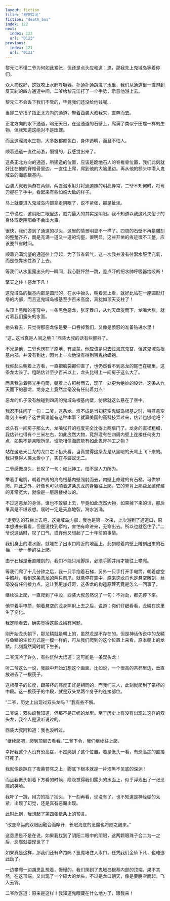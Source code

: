 ```yaml
---
layout: fiction
title: "悬天巨龙"
fiction: "death_bus"
index: 122
next:
  index: 123
  url: "0123"
previous:
  index: 121
  url: "0121"
---
```

黎元江不懂二爷为何如此紧张，但还是点头应和道：恩，那我先上鬼域岛等着你们。

众人商议好，这就咬上水肺呼吸器，扑通扑通跳进了水里，我们从通道里一直游到反天刹的四方通道中间，二爷给黎元江打了一个手势，示意他游上去。

黎元江不会丢下我们不管的，毕竟我们还没给他钱呢...

当即二爷指了指正北方向的通道，带着西装大叔我来，直奔而去。

正北方向的水下通道，暗无天日，在这通道的石壁上，爬满了类似于田螺一样的生物，但我知道这绝对不是田螺。

而且这深海水生物，大多数都颜色白，身体透明，而且不怕人。

顺着通道一直往前游，慢慢的，我感觉出来了。

这条正北方向的通道，所建造的位置，应该是跪地石人的脊椎骨位置，我们此刻就好比在他的脊椎骨里边，一直往上爬，爬到他的大脑里边。再从他的额头中潜入鬼域岛的海底根基内。

西装大叔我俩游在两侧，两盏潜水射灯将通道照的明亮异常，二爷不知何时，将弯刀握在了手中，看起来有些如临大敌的样子。

马上就要进入鬼域岛内部拿走阴眼了，说不紧张，那是扯淡。

二爷说过，这阴阳二眼里边，威力最大的其实是阴眼。我不知道以我这凡夫俗子的身体取走阴阳会不会出大事。

很快，我们游到了通道的尽头，这里的情景明显不一样了。四周的石壁不再是雕刻的整整齐齐，而是充满一道又一道的沟壑，很明显，这些开凿的痕迹很不工整，应该要节省时间。

顺着充满沟壑的通道往上浮起，为了节省氧气，这一次我并没有往潜水服里充氧，而是依靠水性游了上去。

等我们从水里露出头的一瞬间，我心脏怦然一跳，差点吓的把水肺呼吸器给咬断！

擎天之柱！恶龙下凡！

这鬼域岛的根基内部是圆形的，在水中抬头，朝着天上看，就好比站在一座圆形灯塔的内部，而且这鬼域岛根基至少百米高度，真犹如顶天支柱了！

头顶上黑暗的苍穹中，一条黑色恶龙，张牙舞爪，从九天盘旋而下，龙嘴大张，就对着我们露头的水面。

抬头看去，只觉得那恶龙像是要一口吞掉我们，又像是愤怒的准备钻进水里！

“这...这当真是人间之境？”西装大叔的话有些颤抖了。

不光是他，二爷也愣在了原地，有些蒙。他应该是只去过海底鬼宫，但这鬼域岛根基内部，并没有到达，因为上一次他没有得到百鬼抬蟒袍。

我仰起头朝着上方看，一直把脑袋都仰直了，也仍然看不到恶龙的尾巴在哪里，这条龙太长了。粗略估计至少百米以上，龙头比得上一间房子这么大了。

而且我举着强光手电筒，朝着上方照射而去，现了一处更为绝妙的设计。这条从九天而下的恶龙，龙身之上竟然丝毫没有任何着力点！

恶龙的爪子没有触碰到四周的鬼域岛根基内壁，仿佛就这么悬在了空中。

我忍不住问了一句：二爷，这条龙，难不成是当初挖空鬼域岛根基之时，特意悬空雕刻出来的？这世间谁能有这种本事？就算美国的高科技弄过来，估计也够呛吧？

龙头有一间房子那么大，龙嘴张开的程度完全比得上两扇门了。龙身的直径粗细，我估计也得有个三米左右，如此庞然大物，竟然没有在四周内壁上连接任何支力点，如果不是亲眼所见，谁能相信海底能有如此鬼斧神工之物？

站在这悬天巨龙的龙口之下抬头看，当真觉得这条龙是从黑暗的天穹上飞下来的。我只觉得人类太渺小了，实在与蝼蚁无二。

二爷感慨良久，长叹了一句：如此神工，怕不是人力所为。

举着手电筒，朝着四周的海岛根基内壁照射而去，内壁上修建的有石梯，可供攀爬。除此之外，好像也可以顺着这条恶龙的身躯往上爬。它的脊背上那些龙鳍修建的非常宽大，就像是一层层楼梯似的。

不过这恶龙的身体，谁也不敢攀上去，毕竟如此庞然大物，如果掉下来的话，那后果真是不堪设想。届时一定是天崩地裂，海水汹涌。

“走旁边的石梯上去吧，这鬼域岛内部，我也是第一次来，上次游到了通道口，原本想进来看看，但是没找到蟒袍，害怕有命进来，无命出去。所以也就忍住了。”二爷说这话时，叹了口气，或许他又想起了二十年前的事情。

我们身上的潜水服，就堆在了出水口附近的地面上，此刻顺着内壁上雕刻出来的石梯，一步一步的往上爬。

由于石梯是垂直雕刻的，我们不能只用脚踩，必须手脚并用才能往上攀爬。

等我们爬了十几分钟之后，我一只手抱着石梯，另外一只手打开手电筒，朝着虚空中照射，看到这条恶龙的两只前爪，就悬停在空中。原来这龙爪也是悬空雕刻，丝毫没有任何接力点，这让我更加好奇，这条龙的构造原理究竟是怎么一回事了。

继续往上爬，一直爬到了中段，西装大叔忽然说了一句：不对劲，都先停下来。

他举着手电筒，朝着悬空的龙身照射上去之后，说道：你们仔细看看，龙鳞在这里生了变化。

我定睛看去，确实觉得这些龙鳞有问题。

刚开始龙头朝下，那龙鳞就是朝上的，虽然龙是不存在的。但是神话传说中的龙鳞与鱼鳞的生长方式是一模一样的，可从我们爬到的这个位置上来看。原本朝上的龙鳞，此刻竟然同时朝下生长。

二爷沉吟了许久，有些恍然大悟道：这可能是一条双头龙！

听二爷这么一说，我脑中开始幻想这个画面。比如说，一个很高的茶杯里边，垂直放进去了一根筷子。

这根筷子的长度，跟茶杯的高度正好是相同的，而我们三人，此刻就爬到了茶杯的中段。这一根筷子的中段，就是双头龙两个身子的连接部位。

“二爷，历史上出现过双头龙吗？”我有些不解。

二爷说：双头蛟我知道，但那不是正统的龙型。至于历史上有没有出现过这样的双头龙，我个人是没听说过的。

西装大叔附和道：我也没听过。

“继续爬吧，爬到顶层去看看。”二爷下令，我们继续往上爬。

幸好我这个人没有恐高症，不然爬到了这个位置，若是低头一看，有恐高症的直接吓死了。

我就像是趴在了夜幕苍穹之上，脚底下根本就是一片漆黑不见底的深渊！

而且我低头朝着下方看的时候，隐隐觉得我们露头的水面上，似乎浮现出了一张恶魔的笑脸。

我吓了一跳，用力的摇了摇头，下一刻再看，现没有了。也不知道是神经绷的太紧，出现了幻觉，还是真有恶魔出现。

此时此刻，我想起了第四张纸条上的预言。

“改变命运的双眼因融合而睁开，长眠海底的恶魔也将随之醒来。”

这意思是不是在说，如果我找到了阴阳二眼中的阴眼，这两颗眼珠子合二为一之后，恶魔就要现世了？

如果真是这样，那我们还有命跑吗？恶魔堵住入水口，任凭我们金仙下凡，也难逃此劫了。

一边攀爬一边胡思乱想着，慢慢的，我们爬到了鬼域岛根基内部的顶端，果不其然，在这顶端，又出现了一个硕大的龙头，不过是龙口朝天，像是要腾空而起，飞入云霄。

二爷欣喜道：原来是这样！我知道鬼眼藏在什么地方了，跟我来！